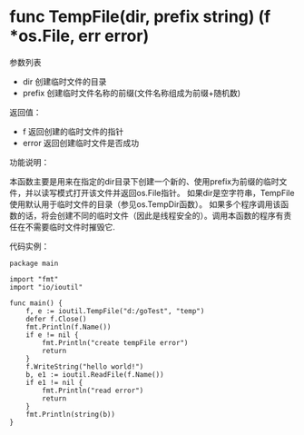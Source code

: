 # func TempFile(dir, prefix string) (f *os.File, err error)

参数列表

- dir 创建临时文件的目录
- prefix 创建临时文件名称的前缀(文件名称组成为前缀+随机数)

返回值：

- f 返回创建的临时文件的指针
- error 返回创建临时文件是否成功

功能说明：

本函数主要是用来在指定的dir目录下创建一个新的、使用prefix为前缀的临时文件，并以读写模式打开该文件并返回os.File指针。 如果dir是空字符串，TempFile使用默认用于临时文件的目录（参见os.TempDir函数）。 如果多个程序调用该函数的话，将会创建不同的临时文件（因此是线程安全的）。调用本函数的程序有责任在不需要临时文件时摧毁它.

代码实例：

	package main

	import "fmt"
	import "io/ioutil"

	func main() {
		f, e := ioutil.TempFile("d:/goTest", "temp")
		defer f.Close()
		fmt.Println(f.Name())
		if e != nil {
			fmt.Println("create tempFile error")
			return
		}
		f.WriteString("hello world!")
		b, e1 := ioutil.ReadFile(f.Name())
		if e1 != nil {
			fmt.Println("read error")
			return
		}
		fmt.Println(string(b))
	}
